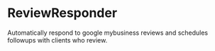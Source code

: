 # ReviewResponder
Automatically respond to google mybusiness reviews and schedules followups with clients who review.
